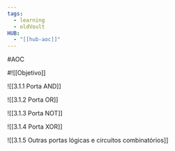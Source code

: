 ```yaml
---
tags:
  - learning
  - oldVoult
HUB:
  - "[[hub-aoc]]"
---
```

#AOC 




#![[Objetivo]]


![[3.1.1 Porta AND]]

![[3.1.2 Porta OR]] 

![[3.1.3 Porta NOT]]


![[3.1.4 Porta XOR]]



![[3.1.5 Outras portas lógicas e circuitos combinatórios]]